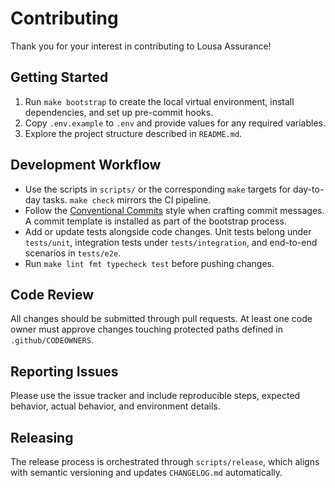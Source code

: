 # Contributing

Thank you for your interest in contributing to Lousa Assurance!

## Getting Started

1. Run `make bootstrap` to create the local virtual environment, install
   dependencies, and set up pre-commit hooks.
2. Copy `.env.example` to `.env` and provide values for any required variables.
3. Explore the project structure described in `README.md`.

## Development Workflow

- Use the scripts in `scripts/` or the corresponding `make` targets for
  day-to-day tasks. `make check` mirrors the CI pipeline.
- Follow the [Conventional Commits](https://www.conventionalcommits.org/) style
  when crafting commit messages. A commit template is installed as part of the
  bootstrap process.
- Add or update tests alongside code changes. Unit tests belong under
  `tests/unit`, integration tests under `tests/integration`, and end-to-end
  scenarios in `tests/e2e`.
- Run `make lint fmt typecheck test` before pushing changes.

## Code Review

All changes should be submitted through pull requests. At least one code owner
must approve changes touching protected paths defined in `.github/CODEOWNERS`.

## Reporting Issues

Please use the issue tracker and include reproducible steps, expected behavior,
actual behavior, and environment details.

## Releasing

The release process is orchestrated through `scripts/release`, which aligns with
semantic versioning and updates `CHANGELOG.md` automatically.
